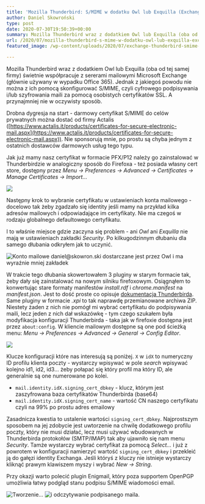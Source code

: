 ```yaml
---
title: 'Mozilla Thunderbird: S/MIME w dodatku Owl lub Exquilla (Exchange)'
author: Daniel Skowroński
type: post
date: 2020-07-30T19:50:39+00:00
summary: Mozilla Thunderbird wraz z dodatkiem Owl lub Exquilla (oba od tej samej firmy) świetnie współpracuje z sererami mailowymi Microsoft Exchange (głównie używany w wypadku Office 365). Jednak z jakiegoś powodu nie można z ich pomocą skonfigurować S/MIME, czyli cyfrowego podpisywania i/lub szyfrowania maili za pomocą osobistych certyfikatów SSL. A przynajmniej nie w oczywisty sposób.
url: /2020/07/mozilla-thunderbird-s-mime-w-dodatku-owl-lub-exquilla-exchange/
featured_image: /wp-content/uploads/2020/07/exchange-thunderbird-smime-colage.png

---
```

 

Mozilla Thunderbird wraz z dodatkiem Owl lub Exquilla (oba od tej samej firmy) świetnie współpracuje z sererami mailowymi Microsoft Exchange (głównie używany w wypadku Office 365). Jednak z jakiegoś powodu nie można z ich pomocą skonfigurować S/MIME, czyli cyfrowego podpisywania i/lub szyfrowania maili za pomocą osobistych certyfikatów SSL. A przynajmniej nie w oczywisty sposób.

Drobna dygresja na start - darmowy certyfikat S/MIME do celów prywatnych można dostać od firmy Actalis ([https://www.actalis.it/products/certificates-for-secure-electronic-mail.aspx](https://www.actalis.it/products/certificates-for-secure-electronic-mail.aspx)). Nie sponsorują mnie, po prostu są chyba jednym z ostatnich dostawców darmowych usług tego typu.

Jak już mamy nasz certyfikat w formacie PFX/P12 należy go zainstalować w Thunderbirdzie w analogiczny sposób do Firefoxa - też posiada własny cert store, dostępny przez _Menu -> Preferences -> Advanced -> Certificates -> Manage Certificates -> Import..._

![](/wp-content/uploads/2020/07/Thunderbird-Preferences-Mozilla-Thunderbird_001.png)

Następny krok to wybranie certyfikatu w ustawieniach konta mailowego - docelowo tak żeby zgadzało się identity jeśli mamy na przykład kilka adresów mailowych i odpowiadające im certyfikaty. Nie ma czegoś w rodzaju globalnego defaultowego certyfikatu.

I to właśnie miejsce gdzie zaczyna się problem - ani _Owl_ ani _Exquilla_ nie mają w ustawieniach zakładki _Security_. Po kilkugodzinnym dłubaniu dla samego dłubania odkryłem jak to uczynić.

![Konto mailowe daniel@skowron.ski dostarczane jest przez Owl i ma wyraźnie mniej zakładek](/wp-content/uploads/2020/07/Account-Settings_002.png)

W trakcie tego dłubania skowertowałem 3 pluginy w starym formacie tak, żeby dały się zainstalować na nowym silniku firefoxowym. Osiągnąłem to konwertując stare formaty manifestów _install.rdf_ i _chrome.manifest_ na _manifest.json_. Jest to dość proste co opisuje [dokumentacja Thunderbirda][1]. Same pluginy w formacie _.xpi_ to tak naprawdę przemianowane archiwa ZIP. Niestety żaden z nich nie pomógł mi wybrać certyfikatu do podpisywania maili, lecz jeden z nich dał wskazówkę - tym czego szukałem była modyfikacja konfiguracji Thunderbirda - taka jak w firefoxie dostępna jest przez `about:config`_._ W kliencie mailowym dostępne są one pod ścieżką menu: _Menu -> Preferences -> Advanced -> General -> Config Editor_.

![](/wp-content/uploads/2020/07/Thunderbird-Preferences-Mozilla-Thunderbird_003.png)

Klucze konfiguracji które nas interesują są poniżej. `X` w `idX` to numeryczny ID profilu klienta poczty - wystarczy wpisywać w pole _search_ wpisywać kolejno id1, id2, id3... żeby połapać się który profil ma który ID, ale generalnie są one numerowane po kolei.

  * `mail.identity.idX.signing_cert_dbkey` - klucz, którym jest zaszyfrowana baza certyfikatów Thunderbirda (base64)
  * `mail.identity.idX.signing_cert_name` - wartość CN naszego certyfikatu czyli na 99% po prostu adres emailowy

Zasadnicza kwestia to ustalenie wartości `signing_cert_dbkey`. Najprostszym sposobem na jej zdobycie jest uwtorzenie na chwilę dodatkowego profilu poczty, który nie musi działać, lecz musi używać wbudowanych w Thunderbirda protokołów (SMTP/IMAP) tak aby ujawniło się nam menu _Security_. Tamże wystarczy wybrać certyfikat za pomocą _Select..._ i już z powrotem w konfiguracji namierzyć wartość `signing_cert_dbkey` i przekleić ją do gałęzi identity Exchanga. Jeśli któryś z kluczy nie istnieje wystarczy kliknąć prawym klawiszem myszy i wybrać _New -> String_. 

Przy okazji warto polecić plugin Enigmail, który poza supportem OpenPGP umożliwia łatwy podgląd stanu podpisu S/MIME wiadomości email.

![Tworzenie...](/wp-content/uploads/2020/07/Write-cert-test-Thunderbird_004.png)
![i odczytywanie podpisanego maila.](/wp-content/uploads/2020/07/Selection_005.png)

 [1]: https://developer.thunderbird.net/add-ons/updating/tb68/overlays